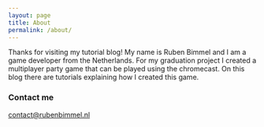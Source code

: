 ```yaml
---
layout: page
title: About
permalink: /about/
---
```


Thanks for visiting my tutorial blog! My name is Ruben Bimmel and I am a game developer from the Netherlands. For my graduation project I created a multiplayer party game that can be played using the chromecast. On this blog there are tutorials explaining how I created this game.

### Contact me

[contact@rubenbimmel.nl](mailto:contact@rubenbimmel.nl)